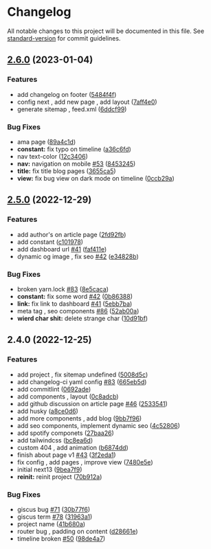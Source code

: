 # Changelog

All notable changes to this project will be documented in this file. See [standard-version](https://github.com/conventional-changelog/standard-version) for commit guidelines.

## [2.6.0](https://github.com/fiqryq/fiqry.dev/compare/v2.5.0...v2.6.0) (2023-01-04)


### Features

* add changelog on footer ([5484f4f](https://github.com/fiqryq/fiqry.dev/commit/5484f4f8ef7b5c17118a0ecdff6456cc136879e5))
* config next , add new page , add layout ([7aff4e0](https://github.com/fiqryq/fiqry.dev/commit/7aff4e0e732ff17d1120b8a208cdaf022dd160b0))
* generate sitemap , feed.xml ([6ddcf99](https://github.com/fiqryq/fiqry.dev/commit/6ddcf99bfe9f942c3f28e4e5facddc0f81e8a618))


### Bug Fixes

* ama page ([89a4c1d](https://github.com/fiqryq/fiqry.dev/commit/89a4c1d5ea31ff82d87a78182096700a7d6cd22e))
* **constant:** fix typo on timeline ([a36c6fd](https://github.com/fiqryq/fiqry.dev/commit/a36c6fd130006d9a1bfc350cc465438efb6676ce))
* nav text-color ([12c3406](https://github.com/fiqryq/fiqry.dev/commit/12c34069c217259239d617a2053a95c364d79b4a))
* **nav:** navigation on mobile [#53](https://github.com/fiqryq/fiqry.dev/issues/53) ([8453245](https://github.com/fiqryq/fiqry.dev/commit/8453245cd46287cca6f59b2ee0a877bc27c6a5d2))
* **title:** fix title blog pages ([3655ca5](https://github.com/fiqryq/fiqry.dev/commit/3655ca551fc20890f6fe479afbc42352c073b82a))
* **view:** fix bug view on dark mode on timeline ([0ccb29a](https://github.com/fiqryq/fiqry.dev/commit/0ccb29a917a06a07a4563192c8314c7e802e754e))

## [2.5.0](https://github.com/fiqryq/fiqry.dev/compare/v2.4.0...v2.5.0) (2022-12-29)


### Features

* add author's on article page ([2fd92fb](https://github.com/fiqryq/fiqry.dev/commit/2fd92fb290c6c4e33b285e6ceb04fe12a50ebb59))
* add constant ([c101978](https://github.com/fiqryq/fiqry.dev/commit/c101978cc66741a4bc7cb9e216405bc15b351d0a))
* add dashboard url [#41](https://github.com/fiqryq/fiqry.dev/issues/41) ([faf411e](https://github.com/fiqryq/fiqry.dev/commit/faf411ece71a9e18d6a98684b27cbf477321e6d3))
* dynamic og image , fix seo [#42](https://github.com/fiqryq/fiqry.dev/issues/42) ([e34828b](https://github.com/fiqryq/fiqry.dev/commit/e34828b7ac0ba6bb5e8431db7b147b2716f0b664))


### Bug Fixes

* broken yarn.lock [#83](https://github.com/fiqryq/fiqry.dev/issues/83) ([8e5caca](https://github.com/fiqryq/fiqry.dev/commit/8e5caca66bf1f61194a654d7d24a97cc84972398))
* **constant:** fix some word [#42](https://github.com/fiqryq/fiqry.dev/issues/42) ([0b86388](https://github.com/fiqryq/fiqry.dev/commit/0b863883bb9531b44944b3b5df28bf18934de470))
* **link:** fix link to dashboard [#41](https://github.com/fiqryq/fiqry.dev/issues/41) ([5ebb7ba](https://github.com/fiqryq/fiqry.dev/commit/5ebb7ba0eeb064796d45f5361b7f2989bc9ecef3))
* meta tag , seo components [#86](https://github.com/fiqryq/fiqry.dev/issues/86) ([52ab00a](https://github.com/fiqryq/fiqry.dev/commit/52ab00add6a911839e33c5ac9d88e74d5365930b))
* **wierd char shit:** delete strange char ([10d91bf](https://github.com/fiqryq/fiqry.dev/commit/10d91bfac696c16d47a99f713eafec82b8d813cb))

## 2.4.0 (2022-12-25)


### Features

* add  project , fix sitemap undefined ([5008d5c](https://github.com/fiqryq/fiqry.dev/commit/5008d5c538b4f43722c0927d04d13af1162d87c4))
* add changelog-ci yaml config [#83](https://github.com/fiqryq/fiqry.dev/issues/83) ([665eb5d](https://github.com/fiqryq/fiqry.dev/commit/665eb5de348cb446644152aceb9ffbc86f044e37))
* add commitlint ([0692ade](https://github.com/fiqryq/fiqry.dev/commit/0692ade15aa08ad7e3ad744517ec80e39090c8e4))
* add components , layout ([0c8adcb](https://github.com/fiqryq/fiqry.dev/commit/0c8adcb62994b1f3452f4b1745b31d9b85508f4e))
* add github discussion on article page [#46](https://github.com/fiqryq/fiqry.dev/issues/46) ([2533541](https://github.com/fiqryq/fiqry.dev/commit/253354198d50e776c339bb5e3044a489387dea6f))
* add husky ([a8ce0d6](https://github.com/fiqryq/fiqry.dev/commit/a8ce0d6f0661bc278a7471ad88ade4776f612c5d))
* add more components , add blog ([9bb7f96](https://github.com/fiqryq/fiqry.dev/commit/9bb7f9603ecb0b0dede427317b2a74c99d1287ad))
* add seo components, implement dynamic seo ([4c52806](https://github.com/fiqryq/fiqry.dev/commit/4c528061130e209a12cc9ab83c9c4d2a40def661))
* add spotify componets ([27baa26](https://github.com/fiqryq/fiqry.dev/commit/27baa261e85717aed0db7983b4caf6cf3d4e9e5c))
* add tailwindcss ([bc8ea6d](https://github.com/fiqryq/fiqry.dev/commit/bc8ea6dc230f6bec766beab9c93110db4e627c60))
* custom 404 , add animation ([b6874dd](https://github.com/fiqryq/fiqry.dev/commit/b6874ddd31bf9f0c684fd265fe4860879ac97aaf))
* finish about page v1 [#43](https://github.com/fiqryq/fiqry.dev/issues/43) ([3f2eda1](https://github.com/fiqryq/fiqry.dev/commit/3f2eda16319e766ebe1135b06bc21ca7f38ca224))
* fix config , add pages , improve view ([7480e5e](https://github.com/fiqryq/fiqry.dev/commit/7480e5e8b1b20e17b80b685a0f1fb7bbc2a042d3))
* initial next13 ([9bea7f9](https://github.com/fiqryq/fiqry.dev/commit/9bea7f9c4ef2454b0a36b78a261fcb3f6cdc1acf))
* **reinit:** reinit project ([70b912a](https://github.com/fiqryq/fiqry.dev/commit/70b912a1b7f96b5fd246043b890259a29859c74c))


### Bug Fixes

* giscus bug [#71](https://github.com/fiqryq/fiqry.dev/issues/71) ([30b77f6](https://github.com/fiqryq/fiqry.dev/commit/30b77f610a6283cbb5fd7e8afada2e0001826d93))
* giscus term [#78](https://github.com/fiqryq/fiqry.dev/issues/78) ([31963a1](https://github.com/fiqryq/fiqry.dev/commit/31963a1f539cee1a2813ec1db38e6d39e628b963))
* project name ([41b680a](https://github.com/fiqryq/fiqry.dev/commit/41b680a3190b6814df0c8cfc6bafacc5eaec7918))
* router bug , padding on content ([d28661e](https://github.com/fiqryq/fiqry.dev/commit/d28661edb8bf8851d6016ce9a44a176f5ddcaa23))
* timeline broken [#50](https://github.com/fiqryq/fiqry.dev/issues/50) ([98de4a7](https://github.com/fiqryq/fiqry.dev/commit/98de4a76e4cedb1d3f305a669508e5ec6ef4dff6))
